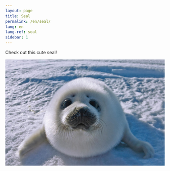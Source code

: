 ```yaml
---
layout: page
title: Seal
permalink: /en/seal/
lang: en
lang-ref: seal
sidebar: 1
---
```


Check out this cute seal!


[![Seal](/public/seal.Jpg "Click Me!")](https://www.youtube.com/watch?v=Lmw4lzjEqD8)
